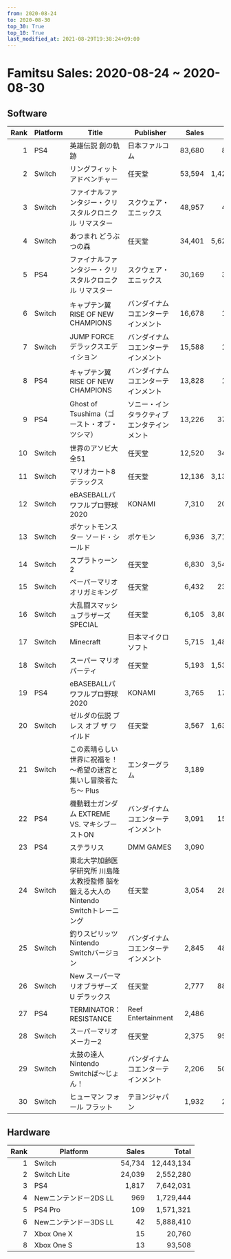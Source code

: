 ```yaml
---
from: 2020-08-24
to: 2020-08-30
top_30: True
top_10: True
last_modified_at: 2021-08-29T19:38:24+09:00
---
```

# Famitsu Sales: 2020-08-24 ~ 2020-08-30
## Software
| Rank | Platform | Title | Publisher | Sales | Total | Rate | New |
| -: | -- | -- | -- | -: | -: | -: | -- |
| 1 | PS4 | 英雄伝説 創の軌跡 | 日本ファルコム | 83,680 | 83,680 | 40% | **New** |
| 2 | Switch | リングフィット アドベンチャー | 任天堂 | 53,594 | 1,420,027 | 20% |  |
| 3 | Switch | ファイナルファンタジー・クリスタルクロニクル リマスター | スクウェア・エニックス | 48,957 | 48,957 | 40% | **New** |
| 4 | Switch | あつまれ どうぶつの森 | 任天堂 | 34,401 | 5,628,462 | 20% |  |
| 5 | PS4 | ファイナルファンタジー・クリスタルクロニクル リマスター | スクウェア・エニックス | 30,169 | 30,169 | 40% | **New** |
| 6 | Switch | キャプテン翼 RISE OF NEW CHAMPIONS | バンダイナムコエンターテインメント | 16,678 | 16,678 | 60% | **New** |
| 7 | Switch | JUMP FORCE デラックスエディション | バンダイナムコエンターテインメント | 15,588 | 15,588 | 60% | **New** |
| 8 | PS4 | キャプテン翼 RISE OF NEW CHAMPIONS | バンダイナムコエンターテインメント | 13,828 | 13,828 | 40% | **New** |
| 9 | PS4 | Ghost of Tsushima（ゴースト・オブ・ツシマ） | ソニー・インタラクティブエンタテインメント | 13,226 | 375,580 | 20% |  |
| 10 | Switch | 世界のアソビ大全51 | 任天堂 | 12,520 | 349,010 | 20% |  |
| 11 | Switch | マリオカート8 デラックス | 任天堂 | 12,136 | 3,131,858 | 20% |  |
| 12 | Switch | eBASEBALLパワフルプロ野球2020 | KONAMI | 7,310 | 207,757 | 20% |  |
| 13 | Switch | ポケットモンスター ソード・シールド | ポケモン | 6,936 | 3,717,997 | 20% |  |
| 14 | Switch | スプラトゥーン2 | 任天堂 | 6,830 | 3,544,763 | 20% |  |
| 15 | Switch | ペーパーマリオ オリガミキング | 任天堂 | 6,432 | 238,391 | 20% |  |
| 16 | Switch | 大乱闘スマッシュブラザーズ SPECIAL | 任天堂 | 6,105 | 3,809,943 | 20% |  |
| 17 | Switch | Minecraft | 日本マイクロソフト | 5,715 | 1,488,159 | 20% |  |
| 18 | Switch | スーパー マリオパーティ | 任天堂 | 5,193 | 1,538,146 | 20% |  |
| 19 | PS4 | eBASEBALLパワフルプロ野球2020 | KONAMI | 3,765 | 174,299 | 20% |  |
| 20 | Switch | ゼルダの伝説 ブレス オブ ザ ワイルド | 任天堂 | 3,567 | 1,637,054 | 20% |  |
| 21 | Switch | この素晴らしい世界に祝福を！ 〜希望の迷宮と集いし冒険者たち〜 Plus | エンターグラム | 3,189 | 3,189 | 60% | **New** |
| 22 | PS4 | 機動戦士ガンダム EXTREME VS. マキシブーストON | バンダイナムコエンターテインメント | 3,091 | 158,714 | 20% |  |
| 23 | PS4 | ステラリス | DMM GAMES | 3,090 | 3,090 | 60% | **New** |
| 24 | Switch | 東北大学加齢医学研究所 川島隆太教授監修 脳を鍛える大人のNintendo Switchトレーニング | 任天堂 | 3,054 | 285,541 | 20% |  |
| 25 | Switch | 釣りスピリッツ Nintendo Switchバージョン | バンダイナムコエンターテインメント | 2,845 | 483,458 | 20% |  |
| 26 | Switch | New スーパーマリオブラザーズ U デラックス | 任天堂 | 2,777 | 889,391 | 20% |  |
| 27 | PS4 | TERMINATOR： RESISTANCE | Reef Entertainment | 2,486 | 2,486 | 60% | **New** |
| 28 | Switch | スーパーマリオメーカー2 | 任天堂 | 2,375 | 958,504 | 20% |  |
| 29 | Switch | 太鼓の達人 Nintendo Switchば〜じょん！ | バンダイナムコエンターテインメント | 2,206 | 508,041 | 20% |  |
| 30 | Switch | ヒューマン フォール フラット | テヨンジャパン | 1,932 | 26,269 | 20% |  |

## Hardware
| Rank | Platform | Sales | Total |
| -: | -- | -: | -: |
| 1 | Switch | 54,734 | 12,443,134 |
| 2 | Switch Lite | 24,039 | 2,552,280 |
| 3 | PS4 | 1,817 | 7,642,031 |
| 4 | Newニンテンドー2DS LL | 969 | 1,729,444 |
| 5 | PS4 Pro | 109 | 1,571,321 |
| 6 | Newニンテンドー3DS LL | 42 | 5,888,410 |
| 7 | Xbox One X | 15 | 20,760 |
| 8 | Xbox One S | 13 | 93,508 |